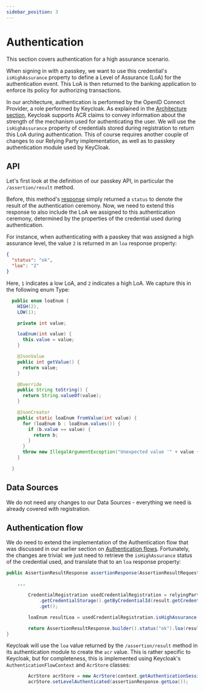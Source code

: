 ```yaml
---
sidebar_position: 3
---
```


# Authentication

This section covers authentication for a high assurance scenario.

When signing in with a passkey, we want to use this credential's `isHighAssurance` property to define a Level of Assurance (LoA) for the authentication event.
This LoA is then returned to the banking application to enforce its policy for authorizing transactions.

In our architecture, authentication is performed by the OpenID Connect Provider, a role performed by Keycloak.
As explained in the [Architecture section](/docs/high_assurance/architecture), Keycloak supports ACR claims to convey information
about the strength of the mechanism used for authenticating the user.
We will use the `isHighAssurance` property of credentials stored during registration to return this LoA during authentication.
This of course requires another couple of changes to our Relying Party implementation, as well as to passkey authentication module used by KeyCloak.

## API

Let's first look at the definition of our passkey API, in particular the `/assertion/result` method.

Before, this method's [response](/docs/relying-party/auth-flow#response-1) simply returned a `status` to denote the result of the authentication ceremony.
Now, we need to extend this response to also include the LoA we assigned to this authentication ceremony, determined by the properties of the credential used during authentication.

For instance, when authenticating with a passkey that was assigned a high assurance level, the value `2` is returned in an `loa` response property:

```json
{
  "status": "ok",
  "loa": "2"
}
```

Here, `1` indicates a low LoA, and `2` indicates a high LoA.
We capture this in the following enum Type:

```java
  public enum loaEnum {
    HIGH(2),
    LOW(1);

    private int value;

    loaEnum(int value) {
      this.value = value;
    }

    @JsonValue
    public int getValue() {
      return value;
    }

    @Override
    public String toString() {
      return String.valueOf(value);
    }

    @JsonCreator
    public static loaEnum fromValue(int value) {
      for (loaEnum b : loaEnum.values()) {
        if (b.value == value) {
          return b;
        }
      }
      throw new IllegalArgumentException("Unexpected value '" + value + "'");
    }

  }
```

## Data Sources

We do not need any changes to our Data Sources - everything we need is already covered with registration.

## Authentication flow

We do need to extend the implementation of the Authentication flow that was discussed in our earlier section on [Authentication flows](/docs/relying-party/auth-flow#implementation-1).
Fortunately, the changes are trivial: we just need to retrieve the `isHighAssurance` status of the credential used, and translate that to an `loa` response property:

```java
public AssertionResultResponse assertionResponse(AssertionResultRequest response) throws Exception {

    ...

        CredentialRegistration usedCredentialRegistration = relyingPartyInstance.getStorageInstance()
            .getCredentialStorage().getByCredentialId(result.getCredential().getCredentialId()).stream().findFirst()
            .get();

        loaEnum resultLoa = usedCredentialRegistration.isHighAssurance() ? loaEnum.HIGH : loaEnum.LOW;

        return AssertionResultResponse.builder().status("ok").loa(resultLoa).build();
}
```

Keycloak will use the `loa` value returned by the `/assertion/result` method in its authentication module to create the `acr` value.
This is rather specific to Keycloak, but for completeness, this is implemented using Keycloak's `AuthenticationFlowContext` and `AcrStore` classes:

```java
        AcrStore acrStore = new AcrStore(context.getAuthenticationSession());
        acrStore.setLevelAuthenticated(assertionResponse.getLoa());
```
